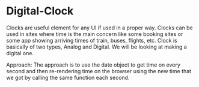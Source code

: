 # Digital-Clock
Clocks are useful element for any UI if used in a proper way. Clocks can be used in sites where time is the main concern like some booking sites or some app showing arriving times of train, buses, flights, etc. Clock is basically of two types, Analog and Digital. We will be looking at making a digital one.

Approach: The approach is to use the date object to get time on every second and then re-rendering time on the browser using the new time that we got by calling the same function each second.

